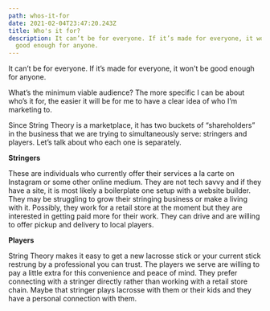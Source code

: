 ```yaml
---
path: whos-it-for
date: 2021-02-04T23:47:20.243Z
title: Who's it for?
description: It can’t be for everyone. If it’s made for everyone, it won't be
  good enough for anyone.
---
```

It can’t be for everyone. If it’s made for everyone, it won't be good enough for anyone.

What’s the minimum viable audience? The more specific I can be about who’s it for, the easier it will be for me to have a clear idea of who I’m marketing to.

Since String Theory is a marketplace, it has two buckets of “shareholders” in the business that we are trying to simultaneously serve: stringers and players. Let’s talk about who each one is separately.

**Stringers**

These are individuals who currently offer their services a la carte on Instagram or some other online medium. They are not tech savvy and if they have a site, it is most likely a boilerplate one setup with a website builder. They may be struggling to grow their stringing business or make a living with it. Possibly, they work for a retail store at the moment but they are interested in getting paid more for their work. They can drive and are willing to offer pickup and delivery to local players.

**Players**

String Theory makes it easy to get a new lacrosse stick or your current stick restrung by a professional you can trust. The players we serve are willing to pay a little extra for this convenience and peace of mind. They prefer connecting with a stringer directly rather than working with a retail store chain. Maybe that stringer plays lacrosse with them or their kids and they have a personal connection with them.